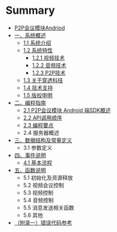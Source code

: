 # Summary

* [P2P会议模块Andriod](README.md)
* [一、系统概述](yi-3001-xi-tong-gai-shu.md)
  * [1.1 系统介绍](11.md)
  * [1.2 系统特性](12_xi_tong_te_xing.md)
    * [1.2.1 视频技术](12_xi_tong_te_xing/121-shi-pin-ji-zhu.md)
    * [1.2.2 音频技术](12_xi_tong_te_xing/122-yin-pin-ji-zhu.md)
    * [1.2.3 P2P技术](12_xi_tong_te_xing/123-p2pji-zhu.md)
  * [1.3 关于穿透科技](13.md)
  * [1.4 技术支持](14-ji-zhu-zhi-chi.md)
  * [1.5 版权申明](15-ban-quan-shen-ming.md)
* [二、编程指南](chapter1.md)
  * [2.1 P2P会议模块 Android 端SDK概述](chapter1/21-p2phui-yi-mo-kuai-android-duan-sdk-gai-shu.md)
  * [2.2 API调用顺序](chapter1/22-han-shu-diao-yong-shun-xu.md)
  * [2.3 编程要点](chapter1/23-bian-cheng-yao-dian.md)
  * 2.4 服务器概述
* [三、数据结构及常量定义](san-3001-shu-ju-jie-gou-ji-chang-liang-ding-yi.md)
  * 3.1 参数定义
* [四、事件说明](si-3001-shi-jian-shuo-ming.md)
  * [4.1 基本流程](si-3001-shi-jian-shuo-ming/41-ji-ben-liu-cheng.md)
* [五、函数说明](han-shu-shuo-ming.md)
  * 5.1 初始化及资源释放
  * 5.2 视频会议控制
  * 5.3 视频控制
  * 5.4 音频控制
  * 5.5 消息发送相关函数
  * 5.6 其他
* [（附录一）错误代码参考](cuo-wu-dai-ma-can-kao.md)


